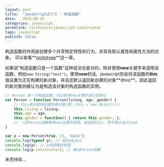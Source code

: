 ```yaml
---
layout: post
title:  "JavaScript之十三 - 构造函数"
date:   2016-08-25
categories: javascript
permalink: /archivers/javascript-constructor
tags: javascript
publish: false
---
```


构造函数的作用是创建多个共享特定特性和行为，并具有默认属性和属性方法的对象。 可以查看**[prototype]({{site.baseurl}}/archivers/javascript-prototype)**这一章。

如果说"构造函数只是一个函数"这种说法也是对的，除非使用**new**关键字来调用该函数，例如```new String("test")```。使用**new**的话，javascript则会将该函数的**this**值设置为正在构建的新对象，并且还默认返回新创建的对象**(this)**。因此返回的新对象则被认为是构造该对象的构造函数的实例。

```javascript
// Person 是一个构造函数，可以使用new关键字进行实例化
var Person = function Person(living, age, gender) {
	// this表示即将创建的新对象(即，this = new Object();)
	this.living = living;
	this.age = age;
	this.gender = function() { return this.gender; };
	// 一旦Person函数使用new关键字调用，就返回this，而不是undefined
}

var p = new Person(true, 11, 'male');
console.log(typeof p); // 输出object
console.log(p); // p内部属性和值
console.log(p.constructor); // 输出Person函数
```

未完待续...